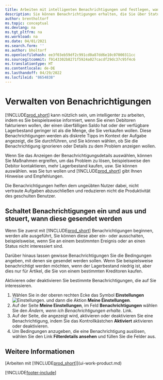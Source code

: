 ```yaml
---
title: Arbeiten mit intelligenten Benachrichtigungen und festlegen, wann sie angezeigt werden
description: Sie können Benachrichtigungen erhalten, die Sie über Statusänderungen oder Ereignissen, beispielsweise, ein überfälliger Saldo oder ein Logistik Basis informieren.
author: brentholtorf
ms.topic: conceptual
ms.devlang: na
ms.tgt_pltfrm: na
ms.workload: na
ms.date: 04/01/2021
ms.search.form: ''
ms.author: bholtorf
ms.openlocfilehash: ee3f03eb59df2c991cd0a87dd6e10c07000311cc
ms.sourcegitcommit: f9143302b8271f5924a027cacdf29dc37c95f4c6
ms.translationtype: HT
ms.contentlocale: de-DE
ms.lasthandoff: 04/29/2022
ms.locfileid: "8654838"
---
```

# <a name="manage-notifications"></a>Verwalten von Benachrichtigungen

[!INCLUDE[prod_short](includes/prod_short.md)] kann nützlich sein, um intelligenter zu arbeiten, indem es Sie beispielsweise informiert, wenn Sie einen Debitoren fakturieren wollen, der einen überfälligen Saldo hat oder der verfügbare Lagerbestand geringer ist als die Menge, die Sie verkaufen wollen. Diese Benachrichtigungen werden als diskrete Tipps im Kontext der Aufgabe angezeigt, die Sie durchführen, und Sie können wählen, ob Sie die Benachrichtigung ignorieren oder Details zu dem Problem anzeigen wollen.  

Wenn Sie das Anzeigen der Benachrichtigungsdetails auswählen, können Sie Maßnahmen ergreifen, um das Problem zu lösen, beispielsweise den Debitor kontaktieren, mehr Lagerbestand kaufen, usw. Sie können auswählen. was Sie tun wollen und [!INCLUDE[prod_short](includes/prod_short.md)] gibt Ihnen Hinweise und Empfehlungen.  

Die Benachrichtigungen helfen dem ungeübten Nutzer dabei, nicht vertraute Aufgaben abzuschließen und reduzieren nicht die Produktivität des geschulten Benutzer.  

## <a name="to-turn-notifications-on-or-off-and-control-when-they-are-sent"></a>Schaltet Benachrichtigungen ein und aus und steuert, wann diese gesendet werden

Wenn Sie zuerst mit [!INCLUDE[prod_short](includes/prod_short.md)] Benachrichtigungen beginnen, werden alle ausgeführt, Sie können diese aber ein- oder ausschalten, beispielsweise, wenn Sie an einem bestimmten Ereignis oder an einen Status nicht interessiert sind.  

Darüber hinaus lassen gewisse Benachrichtigungen Sie die Bedingungen angeben, mit denen sie gesendet werden sollen. Wenn Sie beispielsweise benachrichtigt werden möchten, wenn der Lagerbestand niedrig ist, aber dies nur für Artikel, die Sie von einem bestimmten Kreditoren kaufen.  

Aktivieren oder deaktivieren Sie bestimmte Benachrichtigungen, die auf Sie interessieren.  

1. Wählen Sie in der oberen rechten Ecke das Symbol **Einstellungen** ![Einstellungen.](media/ui-experience/settings_icon_small.png "Einstellungssymbol für Rollenzentrum") und dann die Aktion **Meine Einstellungen**.  
2. Auf der Seite **Meine Einstellungen**, im Feld **Benachrichtigungen** wählen Sie den *Ändern, wenn ich Benachrichtigungen erhalte.* Link.  
3. Auf der Seite, die angezeigt wird, aktivieren oder deaktivieren Sie eine Benachrichtigung, indem Sie das Kontrollkästchen **Aktiviert** aktivieren oder deaktivieren.  
4. Um Bedingungen anzugeben, die eine Benachrichtigung auslösen, wählen Sie den Link **Filterdetails ansehen** und füllen Sie die Felder aus.  

## <a name="see-also"></a>Weitere Informationen

[Arbeiten mit [!INCLUDE[prod_short](includes/prod_short.md)]](ui-work-product.md)


[!INCLUDE[footer-include](includes/footer-banner.md)]